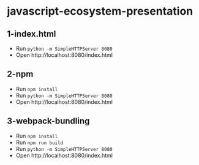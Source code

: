 javascript-ecosystem-presentation
=================================

## 1-index.html
* Run `python -m SimpleHTTPServer 8080`
* Open http://localhost:8080/index.html

## 2-npm
* Run `npm install`
* Run `python -m SimpleHTTPServer 8080`
* Open http://localhost:8080/index.html

## 3-webpack-bundling
* Run `npm install`
* Run `npm run build`
* Run `python -m SimpleHTTPServer 8080`
* Open http://localhost:8080/index.html
